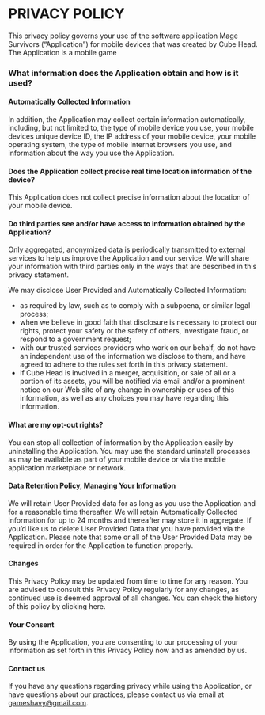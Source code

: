 # PRIVACY POLICY
This privacy policy governs your use of the software application Mage Survivors (“Application”) for mobile devices that was created by Cube Head. The Application is a mobile game 

 
### What information does the Application obtain and how is it used?

#### Automatically Collected Information 

In addition, the Application may collect certain information automatically, including, but not limited to, the type of mobile device you use, your mobile devices unique device ID, the IP address of your mobile device, your mobile operating system, the type of mobile Internet browsers you use, and information about the way you use the Application. 

 
#### Does the Application collect precise real time location information of the device?

This Application does not collect precise information about the location of your mobile device. 

#### Do third parties see and/or have access to information obtained by the Application?

Only aggregated, anonymized data is periodically transmitted to external services to help us improve the Application and our service. We will share your information with third parties only in the ways that are described in this privacy statement.

We may disclose User Provided and Automatically Collected Information:

- as required by law, such as to comply with a subpoena, or similar legal process;
- when we believe in good faith that disclosure is necessary to protect our rights, protect your safety or the safety of others, investigate fraud, or respond to a government request;
- with our trusted services providers who work on our behalf, do not have an independent use of the information we disclose to them, and have agreed to adhere to the rules set forth in this privacy statement.
- if Cube Head is involved in a merger, acquisition, or sale of all or a portion of its assets, you will be notified via email and/or a prominent notice on our Web site of any change in ownership or uses of this information, as well as any choices you may have regarding this information.

 

#### What are my opt-out rights?
You can stop all collection of information by the Application easily by uninstalling the Application. You may use the standard uninstall processes as may be available as part of your mobile device or via the mobile application marketplace or network.

#### Data Retention Policy, Managing Your Information

We will retain User Provided data for as long as you use the Application and for a reasonable time thereafter. We will retain Automatically Collected information for up to 24 months and thereafter may store it in aggregate. If you’d like us to delete User Provided Data that you have provided via the Application. Please note that some or all of the User Provided Data may be required in order for the Application to function properly.

#### Changes

This Privacy Policy may be updated from time to time for any reason. You are advised to consult this Privacy Policy regularly for any changes, as continued use is deemed approval of all changes. You can check the history of this policy by clicking here.

#### Your Consent

By using the Application, you are consenting to our processing of your information as set forth in this Privacy Policy now and as amended by us.

 
#### Contact us

If you have any questions regarding privacy while using the Application, or have questions about our practices, please contact us via email at gameshavy@gmail.com.

